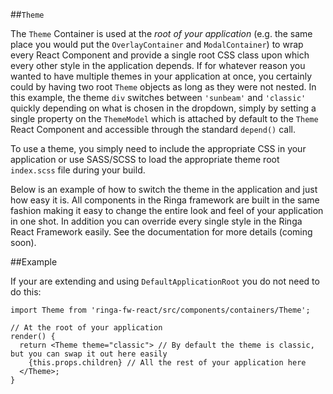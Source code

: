 ##`Theme`

The `Theme` Container is used at the *root of your application* (e.g. the same place you would put the `OverlayContainer`
and `ModalContainer`) to wrap every React Component and provide a single root CSS class upon which every other style 
in the application depends. If for whatever reason you wanted to have multiple themes in your application at once, 
you certainly could by having two root `Theme` objects as long as they were not nested. In this example, the theme 
`div` switches between `'sunbeam'` and `'classic'` quickly depending on what is chosen in the dropdown, simply by
setting a single property on the `ThemeModel` which is attached by default to the `Theme` React Component and accessible
through the standard `depend()` call.

To use a theme, you simply need to include the appropriate CSS in your application or use SASS/SCSS to load the
appropriate theme root `index.scss` file during your build.

Below is an example of how to switch the theme in the application and just how easy it is. All components in the Ringa
framework are built in the same fashion making it easy to change the entire look and feel of your application in one
shot. In addition you can override every single style in the Ringa React Framework easily. See the documentation for
more details (coming soon).

##Example

If your are extending and using `DefaultApplicationRoot` you do not need to do this:

    import Theme from 'ringa-fw-react/src/components/containers/Theme';
    
    // At the root of your application
    render() {
      return <Theme theme="classic"> // By default the theme is classic, but you can swap it out here easily
        {this.props.children} // All the rest of your application here
      </Theme>;
    }
    
    